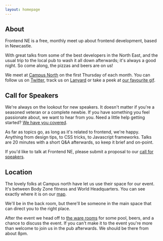 ```yaml
---
layout: homepage
---
```


## About
Frontend NE is a free, monthly meet up about frontend development, based in Newcastle.

With great talks from some of the best developers in the North East, and the usual trip to the local pub to wash it all down afterwards; it's always a good night.
So come along, the pizzas and beers are on us!

We meet at [Campus North](http://campusnorth.co.uk/#contact) on the first Thursday of each month.
You can follow us on [Twitter](//twitter.com/frontendne), track us on [Lanyard](//lanyrd.com/2015/frontendne/) or take a peek at [our favourite gif](/our-favourite.gif).

## Call for Speakers
We're always on the lookout for new speakers.
It doesn't matter if you're a seasoned veteran or a complete newbie.
If you have something you feel passionate about, we want to hear from you.
Need a little help getting started? [We have you covered](http://weareallaweso.me/).

As far as topics go, as long as it's related to frontend, we're happy.
Anything from design tips, to CSS tricks, to Javascript frameworks.
Talks are 20 minutes with a short Q&A afterwards, so keep it brief and on-point. 

If you'd like to talk at Frontend NE, please submit a proposal to our [call for speakers](https://frontendne.typeform.com/to/BgAKni).

## Location
The lovely folks at Campus north have let us use their space for our event.
It's between Body Zone fitness and World Headquarters.
You can see exactly where it is on our [map](#map).

We'll be in the back room, but there'll be someone in the main space that can direct you to the right place.

After the event we head off to [the ware rooms](http://www.thewarerooms.co.uk) for some pool, beers, and a chance to discuss the event.
If you can't make it to the event you're more than welcome to join us in the pub afterwards. We should be there from about 8pm.
